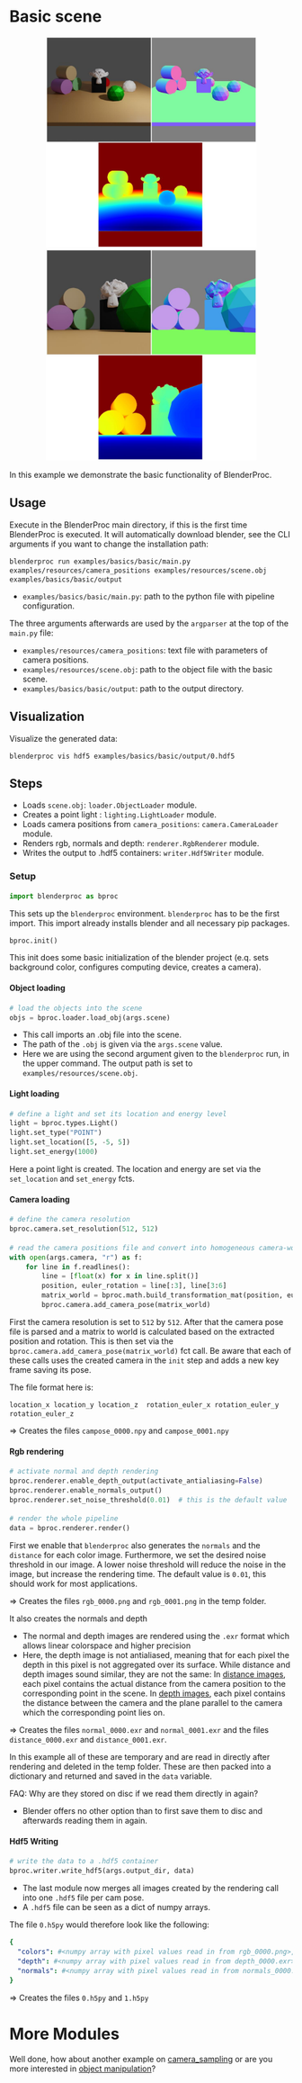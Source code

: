 # Basic scene

<p align="center">
<img src="../../../images/basic_rendering_0.jpg" alt="Front readme image" width=375>
<img src="../../../images/basic_rendering_1.jpg" alt="Front readme image" width=375>
</p>

In this example we demonstrate the basic functionality of BlenderProc.

## Usage

Execute in the BlenderProc main directory, if this is the first time BlenderProc is executed. It will automatically download blender, see the CLI arguments if you want to change the installation path:

```
blenderproc run examples/basics/basic/main.py examples/resources/camera_positions examples/resources/scene.obj examples/basics/basic/output
```

* `examples/basics/basic/main.py`: path to the python file with pipeline configuration.

The three arguments afterwards are used by the `argparser` at the top of the `main.py` file:
* `examples/resources/camera_positions`: text file with parameters of camera positions.
* `examples/resources/scene.obj`: path to the object file with the basic scene.
* `examples/basics/basic/output`: path to the output directory.

## Visualization

Visualize the generated data:

```
blenderproc vis hdf5 examples/basics/basic/output/0.hdf5
```

## Steps

* Loads `scene.obj`: `loader.ObjectLoader` module.
* Creates a point light : `lighting.LightLoader` module.
* Loads camera positions from `camera_positions`: `camera.CameraLoader` module.
* Renders rgb, normals and depth: `renderer.RgbRenderer` module.
* Writes the output to .hdf5 containers: `writer.Hdf5Writer` module.

### Setup

```python
import blenderproc as bproc
```

This sets up the `blenderproc` environment. `blenderproc` has to be the first import. This import already installs blender and all necessary pip packages.

```python
bproc.init()
```

This init does some basic initialization of the blender project (e.q. sets background color, configures computing device, creates a camera).

#### Object loading

```python
# load the objects into the scene
objs = bproc.loader.load_obj(args.scene)
```

* This call imports an .obj file into the scene.
* The path of the `.obj` is given via the `args.scene` value.
* Here we are using the second argument given to the `blenderproc` run, in the upper command. The output path is set to `examples/resources/scene.obj`.

#### Light loading 

```python
# define a light and set its location and energy level
light = bproc.types.Light()
light.set_type("POINT")
light.set_location([5, -5, 5])
light.set_energy(1000)
```

Here a point light is created. The location and energy are set via the `set_location` and `set_energy` fcts.

#### Camera loading

```python
# define the camera resolution
bproc.camera.set_resolution(512, 512)

# read the camera positions file and convert into homogeneous camera-world transformation
with open(args.camera, "r") as f:
    for line in f.readlines():
        line = [float(x) for x in line.split()]
        position, euler_rotation = line[:3], line[3:6]
        matrix_world = bproc.math.build_transformation_mat(position, euler_rotation)
        bproc.camera.add_camera_pose(matrix_world)
```

First the camera resolution is set to `512` by `512`. 
After that the camera pose file is parsed and a matrix to world is calculated based on the extracted position and rotation. 
This is then set via the `bproc.camera.add_camera_pose(matrix_world)` fct call. 
Be aware that each of these calls uses the created camera in the `init` step and adds a new key frame saving its pose.

The file format here is: 

```
location_x location_y location_z  rotation_euler_x rotation_euler_y rotation_euler_z
```


=> Creates the files `campose_0000.npy` and `campose_0001.npy` 

#### Rgb rendering

```python
# activate normal and depth rendering
bproc.renderer.enable_depth_output(activate_antialiasing=False)
bproc.renderer.enable_normals_output()
bproc.renderer.set_noise_threshold(0.01)  # this is the default value

# render the whole pipeline
data = bproc.renderer.render()
```

First we enable that `blenderproc` also generates the `normals` and the `distance` for each color image.
Furthermore, we set the desired noise threshold in our image. 
A lower noise threshold will reduce the noise in the image, but increase the rendering time. 
The default value is `0.01`, this should work for most applications. 

=> Creates the files `rgb_0000.png` and `rgb_0001.png` in the temp folder.

It also creates the normals and depth 

* The normal and depth images are rendered using the `.exr` format which allows linear colorspace and higher precision
* Here, the depth image is not antialiased, meaning that for each pixel the depth in this pixel is not aggregated over its surface. While distance and depth images sound similar, they are not the same: In [distance images](https://en.wikipedia.org/wiki/Range_imaging), each pixel contains the actual distance from the camera position to the corresponding point in the scene.  In [depth images](https://en.wikipedia.org/wiki/Depth_map), each pixel contains the distance between the camera and the plane parallel to the camera which the corresponding point lies on.

=> Creates the files `normal_0000.exr` and `normal_0001.exr` and the files `distance_0000.exr` and `distance_0001.exr`.

In this example all of these are temporary and are read in directly after rendering and deleted in the temp folder. 
These are then packed into a dictionary and returned and saved in the `data` variable.

FAQ: Why are they stored on disc if we read them directly in again? 
- Blender offers no other option than to first save them to disc and afterwards reading them in again.

#### Hdf5 Writing 

```python
# write the data to a .hdf5 container
bproc.writer.write_hdf5(args.output_dir, data)
```

* The last module now merges all images created by the rendering call into one `.hdf5` file per cam pose.
* A `.hdf5` file can be seen as a dict of numpy arrays.

The file `0.h5py` would therefore look like the following:

```yaml
{
  "colors": #<numpy array with pixel values read in from rgb_0000.png>,
  "depth": #<numpy array with pixel values read in from depth_0000.exr>,
  "normals": #<numpy array with pixel values read in from normals_0000.exr>,
}
``` 

=> Creates the files `0.h5py` and `1.h5py`

# More Modules

Well done, how about another example on [camera_sampling](../camera_sampling/README.md) or are you more interested in [object manipulation](../entity_manipulation/README.md)?
